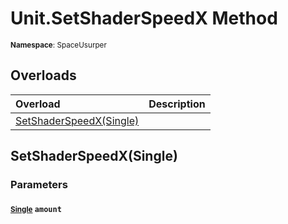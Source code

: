 # Unit.SetShaderSpeedX Method

<small>**Namespace**: SpaceUsurper</small>

## Overloads

<div markdown="1" class="member-table">

| Overload | Description |
| :------- | ----------- |
| [SetShaderSpeedX(Single)](#Single_) |  | 

</div>

## SetShaderSpeedX(Single)
### Parameters
#### <small>[Single](https://docs.microsoft.com/en-us/dotnet/api/system.single?view=netframework-4.5)</small> `amount`

